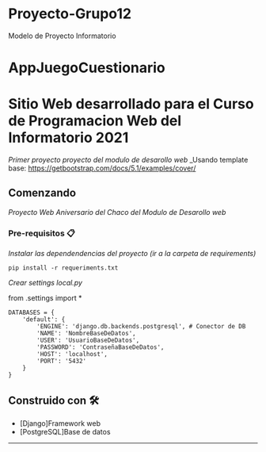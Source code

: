 # Proyecto-Grupo12
Modelo de Proyecto Informatorio

# AppJuegoCuestionario

# Sitio Web desarrollado para el Curso de Programacion Web del Informatorio 2021

_Primer proyecto proyecto del modulo de desarollo web_
_Usando template base: https://getbootstrap.com/docs/5.1/examples/cover/

## Comenzando

_Proyecto Web Aniversario del Chaco del Modulo de Desarollo web_


### Pre-requisitos 📋

_Instalar las dependendencias del proyecto (ir a la carpeta de requirements)_

```
pip install -r requeriments.txt
```

_Crear settings local.py_

from .settings import *
```
DATABASES = {
    'default': {
        'ENGINE': 'django.db.backends.postgresql', # Conector de DB
        'NAME': 'NombreBaseDeDatos',
        'USER': 'UsuarioBaseDeDatos',
        'PASSWORD': 'ContraseñaBaseDeDatos',
        'HOST': 'localhost',
        'PORT': '5432'
    }
}
```

## Construido con 🛠️

* [Django]Framework web
* [PostgreSQL]Base de datos

---
